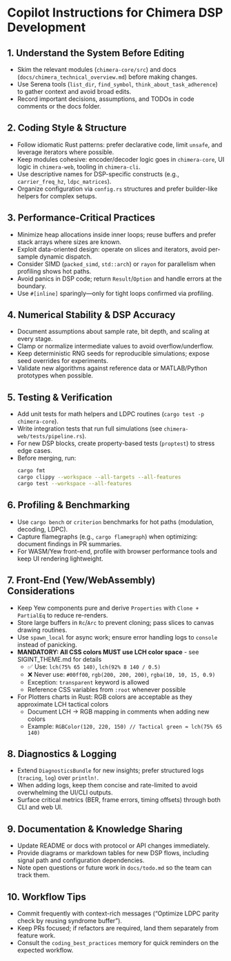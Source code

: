 # Copilot Instructions for Chimera DSP Development

## 1. Understand the System Before Editing
- Skim the relevant modules (`chimera-core/src`) and docs (`docs/chimera_technical_overview.md`) before making changes.
- Use Serena tools (`list_dir`, `find_symbol`, `think_about_task_adherence`) to gather context and avoid broad edits.
- Record important decisions, assumptions, and TODOs in code comments or the docs folder.

## 2. Coding Style & Structure
- Follow idiomatic Rust patterns: prefer declarative code, limit `unsafe`, and leverage iterators where possible.
- Keep modules cohesive: encoder/decoder logic goes in `chimera-core`, UI logic in `chimera-web`, tooling in `chimera-cli`.
- Use descriptive names for DSP-specific constructs (e.g., `carrier_freq_hz`, `ldpc_matrices`).
- Organize configuration via `config.rs` structures and prefer builder-like helpers for complex setups.

## 3. Performance-Critical Practices
- Minimize heap allocations inside inner loops; reuse buffers and prefer stack arrays where sizes are known.
- Exploit data-oriented design: operate on slices and iterators, avoid per-sample dynamic dispatch.
- Consider SIMD (`packed_simd`, `std::arch`) or `rayon` for parallelism when profiling shows hot paths.
- Avoid panics in DSP code; return `Result`/`Option` and handle errors at the boundary.
- Use `#[inline]` sparingly—only for tight loops confirmed via profiling.

## 4. Numerical Stability & DSP Accuracy
- Document assumptions about sample rate, bit depth, and scaling at every stage.
- Clamp or normalize intermediate values to avoid overflow/underflow.
- Keep deterministic RNG seeds for reproducible simulations; expose seed overrides for experiments.
- Validate new algorithms against reference data or MATLAB/Python prototypes when possible.

## 5. Testing & Verification
- Add unit tests for math helpers and LDPC routines (`cargo test -p chimera-core`).
- Write integration tests that run full simulations (see `chimera-web/tests/pipeline.rs`).
- For new DSP blocks, create property-based tests (`proptest`) to stress edge cases.
- Before merging, run:
  ```bash
  cargo fmt
  cargo clippy --workspace --all-targets --all-features
  cargo test --workspace --all-features
  ```

## 6. Profiling & Benchmarking
- Use `cargo bench` or `criterion` benchmarks for hot paths (modulation, decoding, LDPC).
- Capture flamegraphs (e.g., `cargo flamegraph`) when optimizing: document findings in PR summaries.
- For WASM/Yew front-end, profile with browser performance tools and keep UI rendering lightweight.

## 7. Front-End (Yew/WebAssembly) Considerations
- Keep Yew components pure and derive `Properties` with `Clone + PartialEq` to reduce re-renders.
- Store large buffers in `Rc`/`Arc` to prevent cloning; pass slices to canvas drawing routines.
- Use `spawn_local` for async work; ensure error handling logs to `console` instead of panicking.
- **MANDATORY: All CSS colors MUST use LCH color space** - see SIGINT_THEME.md for details
  - ✅ Use: `lch(75% 65 140)`, `lch(92% 8 140 / 0.5)`
  - ❌ Never use: `#00ff00`, `rgb(200, 200, 200)`, `rgba(10, 10, 15, 0.9)`
  - Exception: `transparent` keyword is allowed
  - Reference CSS variables from `:root` whenever possible
- For Plotters charts in Rust: RGB colors are acceptable as they approximate LCH tactical colors
  - Document LCH → RGB mapping in comments when adding new colors
  - Example: `RGBColor(120, 220, 150) // Tactical green ≈ lch(75% 65 140)`

## 8. Diagnostics & Logging
- Extend `DiagnosticsBundle` for new insights; prefer structured logs (`tracing`, `log`) over `println!`.
- When adding logs, keep them concise and rate-limited to avoid overwhelming the UI/CLI outputs.
- Surface critical metrics (BER, frame errors, timing offsets) through both CLI and web UI.

## 9. Documentation & Knowledge Sharing
- Update README or docs with protocol or API changes immediately.
- Provide diagrams or markdown tables for new DSP flows, including signal path and configuration dependencies.
- Note open questions or future work in `docs/todo.md` so the team can track them.

## 10. Workflow Tips
- Commit frequently with context-rich messages (“Optimize LDPC parity check by reusing syndrome buffer”).
- Keep PRs focused; if refactors are required, land them separately from feature work.
- Consult the `coding_best_practices` memory for quick reminders on the expected workflow.

